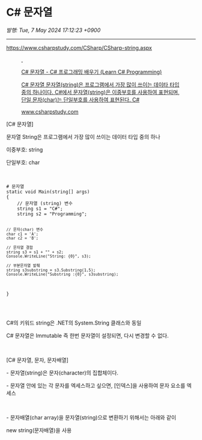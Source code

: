 # C# 문자열

*발행: Tue, 7 May 2024 17:12:23 +0900*

---

<p><a href="https://www.csharpstudy.com/CSharp/CSharp-string.aspx" rel="noopener&nbsp;noreferrer" target="_blank">https://www.csharpstudy.com/CSharp/CSharp-string.aspx</a></p>
<figure contenteditable="false" id="og_1715067955040"><a href="https://www.csharpstudy.com/CSharp/CSharp-string.aspx" rel="noopener" target="_blank">
<div class="og-image">&nbsp;</div>
<div class="og-text">
<p class="og-title">C# 문자열 - C# 프로그래밍 배우기 (Learn C# Programming)</p>
<p class="og-desc">C# 문자열 문자열(string)은 프로그램에서 가장 많이 쓰이는 데이타 타입 중의 하나이다. C#에서 문자열(string)은 이중부호를 사용하여 표현되며, 단일 문자(char)는 단일부호를 사용하여 표현된다. C#</p>
<p class="og-host">www.csharpstudy.com</p>
</div>
</a></figure>
<p>[C# 문자열]</p>
<p>문자열 String은 프로그램에서 가장 많이 쓰이는 데이터 타입 중의 하나</p>
<p>이중부호: string</p>
<p>단일부호: char</p>
<p>&nbsp;</p>
<pre class="csharp" id="code_1715069536989"><code># 문자열
static void Main(string[] args)
{
	// 문자열 (string) 변수
	string s1 = "C#";
	string s2 = "Programming";
	
	// 문자(char) 변수
	char c1 = 'A';
	char c2 = 'B';
	
	// 문자열 결합
	string s3 = s1 + "" + s2;
	Console.WriteLine("String: {0}", s3);
	
	// 부분문자열 발췌
	string s3substring = s3.Substring(1,5);
	Console.WriteLine("Substring :{0}", s3substring);
}</code></pre>
<p>&nbsp;</p>
<p>C#의 키워드 string은 .NET의 System.String 클래스와 동일&nbsp;</p>
<p>C# 문자열은 Immutable 즉 한번 문자열이 설정되면, 다시 변경할 수 없다.</p>
<p>&nbsp;</p>
<p>[C# 문자열, 문자, 문자배열]</p>
<p>- 문자열(string)은 문자(character)의 집합체이다.</p>
<p>- 문자열 안에 있는 각 문자를 엑세스하고 싶으면, [인덱스]을 사용하여 문자 요소를 엑세스</p>
<p>&nbsp;</p>
<p>- 문자배열(char array)을 문자열(string)으로 변환하기 위해서는 아래와 같이&nbsp;</p>
<p>new string(문자배열)을 사용</p>
<p>&nbsp;</p>
<p>&nbsp;</p>
<p>&nbsp;</p>
<p>&nbsp;</p>
<p>&nbsp;</p>
<p>&nbsp;</p>
<p>&nbsp;</p>
<p>&nbsp;</p>
<p>&nbsp;</p>
<p>&nbsp;</p>
<p>&nbsp;</p>
<p>&nbsp;</p>
<p>&nbsp;</p>
<p>&nbsp;</p>
<p>&nbsp;</p>
<p>&nbsp;</p>